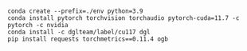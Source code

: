 # 
`conda create --prefix=./env python=3.9`<br>
`conda install pytorch torchvision torchaudio pytorch-cuda=11.7 -c pytorch -c nvidia`<br>
`conda install -c dglteam/label/cu117 dgl`<br>
`pip install requests torchmetrics==0.11.4 ogb`<br>
